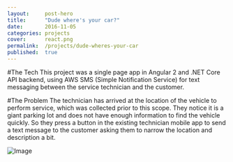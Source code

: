 ```yaml
---
layout:     post-hero
title:      "Dude where's your car?"
date:       2016-11-05
categories: projects
cover:      react.png
permalink:  /projects/dude-wheres-your-car
published:  true
---
```

#The Tech
This project was a single page app in Angular 2 and .NET Core API backend, using AWS SMS (Simple Notification Service) for text messaging between the service technician and the customer.

#The Problem
The technician has arrived at the location of the vehicle to perform service, which was collected prior to this scope. They notice it is a giant parking lot and does not have enough information to find the vehicle quickly. So they press a button in the existing technician mobile app to send a text message to the customer asking them to narrow the location and description a bit.

![Image](/images/avatar.png)
